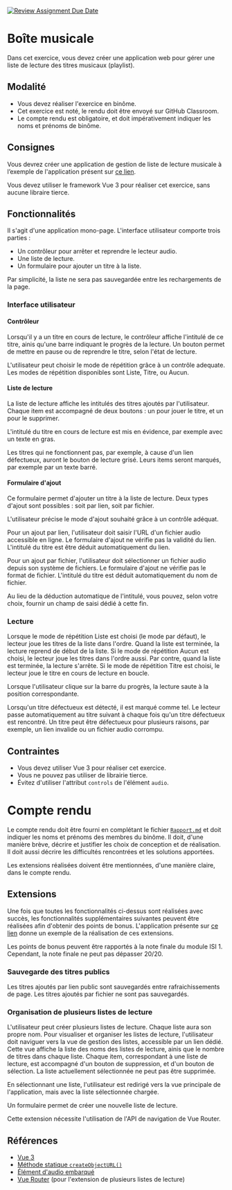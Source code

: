 [![Review Assignment Due Date](https://classroom.github.com/assets/deadline-readme-button-22041afd0340ce965d47ae6ef1cefeee28c7c493a6346c4f15d667ab976d596c.svg)](https://classroom.github.com/a/Czpw_ePo)
# Boîte musicale

Dans cet exercice, vous devez créer une application web pour gérer une liste de lecture des titres musicaux (playlist).

## Modalité
* Vous devez réaliser l'exercice en binôme.
* Cet exercice est noté, le rendu doit être envoyé sur GitHub Classroom.
* Le compte rendu est obligatoire, et doit impérativement indiquer les noms et prénoms de binôme.

## Consignes
Vous devrez créer une application de gestion de liste de lecture musicale à l’exemple de l'application présent sur [ce lien](https://polytechlyon.github.io/3a-isi1-24-25-tp-jukebox-example/).

Vous devez utiliser le framework Vue 3 pour réaliser cet exercice, sans aucune libraire tierce.

## Fonctionnalités
Il s'agit d'une application mono-page.
L'interface utilisateur comporte trois parties :
* Un contrôleur pour arrêter et reprendre le lecteur audio.
* Une liste de lecture.
* Un formulaire pour ajouter un titre à la liste.

Par simplicité, la liste ne sera pas sauvegardée entre les rechargements de la page.

### Interface utilisateur
#### Contrôleur
Lorsqu'il y a un titre en cours de lecture, le contrôleur affiche l'intitulé de ce titre, ainis qu'une barre indiquant le progrès de la lecture.
Un bouton permet de mettre en pause ou de reprendre le titre, selon l'état de lecture.

L'utilisateur peut choisir le mode de répétition grâce à un contrôle adequate.
Les modes de répétition disponibles sont Liste, Titre, ou Aucun.

#### Liste de lecture
La liste de lecture affiche les intitulés des titres ajoutés par l'utilisateur.
Chaque item est accompagné de deux boutons : un pour jouer le titre, et un pour le supprimer.

L'intitulé du titre en cours de lecture est mis en évidence, par exemple avec un texte en gras.

Les titres qui ne fonctionnent pas, par exemple, à cause d'un lien défectueux, auront le bouton de lecture grisé.
Leurs items seront marqués, par exemple par un texte barré. 

#### Formulaire d'ajout
Ce formulaire permet d'ajouter un titre à la liste de lecture.
Deux types d'ajout sont possibles : soit par lien, soit par fichier.

L'utilisateur précise le mode d'ajout souhaité grâce à un contrôle adéquat.

Pour un ajout par lien, l'utilisateur doit saisir l'URL d'un fichier audio accessible en ligne.
Le formulaire d'ajout ne vérifie pas la validité du lien.
L'intitulé du titre est être déduit automatiquement du lien.

Pour un ajout par fichier, l'utilisateur doit sélectionner un fichier audio depuis son système de fichiers.
Le formulaire d'ajout ne vérifie pas le format de fichier.
L'intitulé du titre est déduit automatiquement du nom de fichier.

Au lieu de la déduction automatique de l'intitulé, vous pouvez, selon votre choix, fournir un champ de saisi dédié à cette fin.

### Lecture
Lorsque le mode de répétition Liste est choisi (le mode par défaut), le lecteur joue les titres de la liste dans l'ordre.
Quand la liste est terminée, la lecture reprend de début de la liste.
Si le mode de répétition Aucun est choisi, le lecteur joue les titres dans l'ordre aussi.
Par contre, quand la liste est terminée, la lecture s'arrête.
Si le mode de répétition Titre est choisi, le lecteur joue le titre en cours de lecture en boucle.

Lorsque l'utilisateur clique sur la barre du progrès, la lecture saute à la position correspondante.

Lorsqu'un titre défectueux est détecté, il est marqué comme tel.
Le lecteur passe automatiquement au titre suivant à chaque fois qu'un titre défectueux est rencontré.
Un titre peut être défectueux pour plusieurs raisons, par exemple, un lien invalide ou un fichier audio corrompu.

## Contraintes
* Vous devez utiliser Vue 3 pour réaliser cet exercice.
* Vous ne pouvez pas utiliser de librairie tierce.
* Évitez d'utiliser l'attribut `controls` de l'élément `audio`.

# Compte rendu
Le compte rendu doit être fourni en complétant le fichier [`Rapport.md`](Rapport.md) et doit indiquer les noms et prénoms des membres du binôme.
Il doit, d'une manière brève, décrire et justifier les choix de conception et de réalisation.
Il doit aussi décrire les difficultés rencontrées et les solutions apportées. 

Les extensions réalisées doivent être mentionnées, d'une manière claire, dans le compte rendu.

## Extensions
Une fois que toutes les fonctionnalités ci-dessus sont réalisées avec succès, les fonctionnalités supplémentaires suivantes peuvent être réalisées afin d'obtenir des points de bonus.
L'application présente sur [ce lien](https://polytechlyon.github.io/3a-isi1-24-25-tp-jukebox-extensions-example/) donne un exemple de la réalisation de ces extensions. 

Les points de bonus peuvent être rapportés à la note finale du module ISI 1. 
Cependant, la note finale ne peut pas dépasser 20/20. 

### Sauvegarde des titres publics
Les titres ajoutés par lien public sont sauvegardés entre rafraichissements de page. 
Les titres ajoutés par fichier ne sont pas sauvegardés.

### Organisation de plusieurs listes de lecture
L'utilisateur peut créer plusieurs listes de lecture.
Chaque liste aura son propre nom.
Pour visualiser et organiser les listes de lecture, l'utilisateur doit naviguer vers la vue de gestion des listes, accessible par un lien dédié.
Cette vue affiche la liste des noms des listes de lecture, ainis que le nombre de titres dans chaque liste.
Chaque item, correspondant à une liste de lecture, est accompagné d'un bouton de suppression, et d'un bouton de sélection.
La liste actuellement sélectionnée ne peut pas être supprimée.

En sélectionnant une liste, l'utilisateur est redirigé vers la vue principale de l'application, mais avec la liste sélectionnée chargée.

Un formulaire permet de créer une nouvelle liste de lecture.

Cette extension nécessite l'utilisation de l'API de navigation de Vue Router.

## Références
* [Vue 3](https://vuejs.org/)
* [Méthode statique `createObjectURL()`](https://developer.mozilla.org/en-US/docs/Web/API/URL/createObjectURL_static)
* [Élément d'audio embarqué](https://developer.mozilla.org/en-US/docs/Web/HTML/Element/audio)
* [Vue Router](https://router.vuejs.org/) (pour l'extension de plusieurs listes de lecture)







